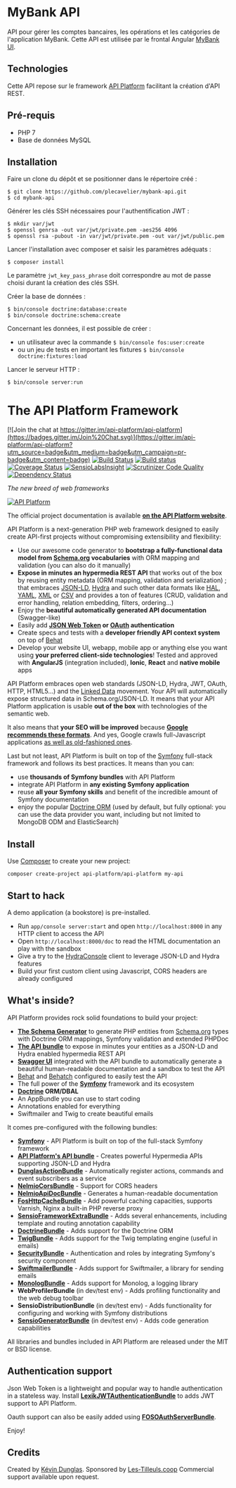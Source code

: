 MyBank API
==========

API pour gérer les comptes bancaires, les opérations et les catégories de l'application MyBank.
Cette API est utilisée par le frontal Angular [MyBank UI][1].

Technologies
------------

Cette API repose sur le framework [API Platform][2] facilitant la création d'API REST.

Pré-requis
----------

* PHP 7
* Base de données MySQL

Installation
------------

Faire un clone du dépôt et se positionner dans le répertoire créé :

    $ git clone https://github.com/plecavelier/mybank-api.git
    $ cd mybank-api

Générer les clés SSH nécessaires pour l'authentification JWT :

    $ mkdir var/jwt
    $ openssl genrsa -out var/jwt/private.pem -aes256 4096
    $ openssl rsa -pubout -in var/jwt/private.pem -out var/jwt/public.pem

Lancer l'installation avec composer et saisir les paramètres adéquats :

    $ composer install

Le paramètre `jwt_key_pass_phrase` doit correspondre au mot de passe choisi durant la création des clés SSH.

Créer la base de données :

    $ bin/console doctrine:database:create
    $ bin/console doctrine:schema:create

Concernant les données, il est possible de créer :
* un utilisateur avec la commande `$ bin/console fos:user:create`
* ou un jeu de tests en important les fixtures `$ bin/console doctrine:fixtures:load`

Lancer le serveur HTTP :

    $ bin/console server:run


The API Platform Framework
==========================

[![Join the chat at https://gitter.im/api-platform/api-platform](https://badges.gitter.im/Join%20Chat.svg)](https://gitter.im/api-platform/api-platform?utm_source=badge&utm_medium=badge&utm_campaign=pr-badge&utm_content=badge)
[![Build Status](https://travis-ci.org/api-platform/core.svg?branch=master)](https://travis-ci.org/api-platform/core)
[![Build status](https://ci.appveyor.com/api/projects/status/grwuyprts3wdqx5l?svg=true)](https://ci.appveyor.com/project/dunglas/dunglasapibundle)
[![Coverage Status](https://coveralls.io/repos/github/api-platform/core/badge.svg)](https://coveralls.io/github/api-platform/core)
[![SensioLabsInsight](https://insight.sensiolabs.com/projects/a93f5a40-483f-4c46-ba09-3e1033b62552/mini.png)](https://insight.sensiolabs.com/projects/a93f5a40-483f-4c46-ba09-3e1033b62552)
[![Scrutinizer Code Quality](https://scrutinizer-ci.com/g/api-platform/core/badges/quality-score.png?b=master)](https://scrutinizer-ci.com/g/api-platform/core/?branch=master)
[![Dependency Status](https://www.versioneye.com/user/projects/5552e93306c318a32a0000fa/badge.svg?style=flat)](https://www.versioneye.com/user/projects/5552e93306c318a32a0000fa)

*The new breed of web frameworks*

[![API Platform](https://api-platform.com/images/api-platform-logo.27a08537.png)](https://api-platform.com)

The official project documentation is available **[on the API Platform website][31]**.

API Platform is a next-generation PHP web framework designed to easily create
API-first projects without compromising extensibility and
flexibility:

* Use our awesome code generator to **bootstrap a fully-functional data model from
  [Schema.org][8] vocabularies** with ORM mapping and validation (you can also do
  it manually)
* **Expose in minutes an hypermedia REST API** that works out of the box by reusing
  entity metadata (ORM mapping, validation and serialization) ; that embraces [JSON-LD][1],
  [Hydra][2] and such other data formats like [HAL][32], [YAML][33], [XML][34] or [CSV][35]
  and provides a ton of features (CRUD, validation and error handling, relation embedding, filters, ordering...)
* Enjoy the **beautiful automatically generated API documentation** (Swagger-like)
* Easily add **[JSON Web Token][25] or [OAuth][26] authentication**
* Create specs and tests with a **developer friendly API context system** on top
  of [Behat][10]
* Develop your website UI, webapp, mobile app or anything else you want using
  **your preferred client-side technologies**! Tested and approved with **AngularJS**
  (integration included), **Ionic**, **React** and **native mobile** apps

API Platform embraces open web standards (JSON-LD, Hydra, JWT, OAuth,
HTTP, HTML5...) and the [Linked Data][27] movement. Your API will automatically
expose structured data in Schema.org/JSON-LD. It means that your API Platform application
is usable **out of the box** with technologies of the semantic
web.

It also means that **your SEO will be improved** because **[Google recommends these
formats][28]**.
And yes, Google crawls full-Javascript applications [as well as old-fashioned ones][29].

Last but not least, API Platform is built on top of the [Symfony][5]
full-stack framework and follows its best practices. It means than you can:

* use **thousands of Symfony bundles** with API Platform
* integrate API Platform in **any existing Symfony application**
* reuse **all your Symfony skills** and benefit of the incredible
  amount of Symfony documentation
* enjoy the popular [Doctrine ORM][6] (used by default, but fully optional: you can
  use the data provider you want, including but not limited to MongoDB ODM and ElasticSearch)

Install
-------

Use [Composer][3] to create your new project:

    composer create-project api-platform/api-platform my-api

Start to hack
-------------

A demo application (a bookstore) is pre-installed.

* Run `app/console server:start` and open `http://localhost:8000` in any
  HTTP client to access the API
* Open `http://localhost:8000/doc` to read the HTML documentation an play
  with the sandbox
* Give a try to the [HydraConsole][4] client to leverage JSON-LD and Hydra
  features
* Build your first custom client using Javascript, CORS headers are already
  configured

What's inside?
--------------

API Platform provides rock solid foundations to build your project:

* [**The Schema Generator**][7] to generate PHP entities from [Schema.org][8] types with
Doctrine ORM mappings, Symfony validation and extended PHPDoc
* [**The API bundle**][9] to expose in minutes your entities as a JSON-LD and
 Hydra enabled hypermedia REST API
* [**Swagger UI**][24] integrated with the API bundle to
automatically generate a beautiful human-readable documentation and a
sandbox to test the API
* [Behat][10] and [Behatch][11] configured to easily test the API
* The full power of the [**Symfony**][5] framework and its ecosystem
* **[Doctrine][6] ORM/DBAL**
* An AppBundle you can use to start coding
* Annotations enabled for everything
* Swiftmailer and Twig to create beautiful emails

It comes pre-configured with the following bundles:

  * [**Symfony**][5] - API Platform is built on top of the full-stack
    Symfony framework
  * [**API Platform's API bundle**][9] - Creates powerful Hypermedia APIs supporting JSON-LD
    and Hydra
  * [**DunglasActionBundle**][36] - Automatically register actions, commands and event
   subscribers as a service
  * [**NelmioCorsBundle**][12] - Support for CORS headers
  * [**NelmioApiDocBundle**][24] - Generates a human-readable documentation
  * [**FosHttpCacheBundle**][13] - Add powerful caching capacities, supports Varnish,
    Nginx a built-in PHP reverse proxy
  * [**SensioFrameworkExtraBundle**][14] - Adds several enhancements, including
    template and routing annotation capability
  * [**DoctrineBundle**][15] - Adds support for the Doctrine ORM
  * [**TwigBundle**][16] - Adds support for the Twig templating engine (useful
    in emails)
  * [**SecurityBundle**][17] - Authentication and roles by integrating Symfony's
    security component
  * [**SwiftmailerBundle**][18] - Adds support for Swiftmailer, a library for sending
    emails
  * [**MonologBundle**][19] - Adds support for Monolog, a logging library
  * **WebProfilerBundle** (in dev/test env) - Adds profiling functionality and
    the web debug toolbar
  * **SensioDistributionBundle** (in dev/test env) - Adds functionality for configuring
    and working with Symfony distributions
  * [**SensioGeneratorBundle**][20] (in dev/test env) - Adds code generation capabilities

All libraries and bundles included in API Platform are released under
the MIT or BSD license.

Authentication support
----------------------

Json Web Token is a lightweight and popular way to handle authentication in a
stateless way. Install [**LexikJWTAuthenticationBundle**][21] to adds JWT support
to API Platform.

Oauth support can also be easily added using [**FOSOAuthServerBundle**][22].

Enjoy!

Credits
-------

Created by [Kévin Dunglas][23]. Sponsored by [Les-Tilleuls.coop][30]
Commercial support available upon request.

[1]:  https://github.com/plecavelier/mybank-ui.git
[2]:  https://api-platform.com/

[3]:  https://getcomposer.org
[4]:  http://www.hydra-cg.com/
[5]:  https://symfony.com
[6]:  http://www.doctrine-project.org
[7]:  https://api-platform.com/doc/1.0/schema-generator/
[8]:  http://schema.org
[9]:  https://api-platform.com/doc/1.0/api-bundle/
[10]: https://behat.readthedocs.org
[11]: https://github.com/Behatch/contexts
[12]: https://github.com/nelmio/NelmioCorsBundle
[13]: https://foshttpcachebundle.readthedocs.org
[14]: https://symfony.com/doc/current/bundles/SensioFrameworkExtraBundle/index.html
[15]: https://symfony.com/doc/current/book/doctrine.html
[16]: https://symfony.com/doc/current/book/templating.html
[17]: https://symfony.com/doc/current/book/security.html
[18]: https://symfony.com/doc/current/cookbook/email.html
[19]: https://symfony.com/doc/current/cookbook/logging/monolog.html
[20]: https://symfony.com/doc/current/bundles/SensioGeneratorBundle/index.html
[21]: https://github.com/lexik/LexikJWTAuthenticationBundle
[22]: https://github.com/FriendsOfSymfony/FOSOAuthServerBundle
[23]: https://dunglas.fr
[24]: http://swagger.io/swagger-ui/
[25]: http://jwt.io/
[26]: http://oauth.net/
[27]: https://en.wikipedia.org/wiki/Linked_data
[28]: https://developers.google.com/structured-data/
[29]: http://searchengineland.com/tested-googlebot-crawls-javascript-heres-learned-220157
[30]: https://les-tilleuls.coop
[31]: https://api-platform.com
[32]: http://stateless.co/hal_specification.html
[33]: http://yaml.org/
[34]: https://www.w3.org/XML/
[35]: https://www.ietf.org/rfc/rfc4180.txt
[36]: https://github.com/dunglas/DunglasActionBundle
